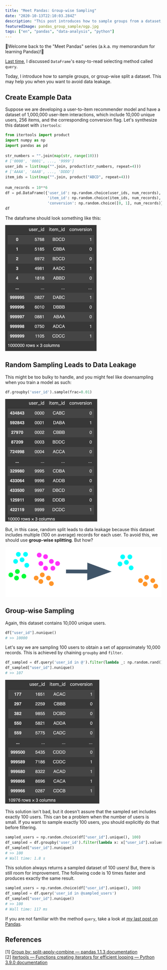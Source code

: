 ```yaml
---
title: "Meet Pandas: Group-wise Sampling"
date: "2020-10-13T22:10:03.284Z"
description: "This post introduces how to sample groups from a dataset, which is helpful when you want to avoid data leakage."
featuredImage: pandas_group_sample/ogp.jpg
tags: ["en", "pandas", "data-analysis", "python"]
---
```

🐼Welcome back to the "Meet Pandas" series (a.k.a. my memorandum for learning Pandas)!🐼

[Last time](https://hippocampus-garden.com/pandas_query/), I discussed `DataFrame`'s easy-to-read selecting method called `query`. 

Today, I introduce how to sample groups, or group-wise split a dataset. This may help you when you want to avoid data leakage.

## Create Example Data
Suppose we are developing a user-to-item recommender model and have a dataset of 1,000,000 user-item interactions, which include 10,000 unique users, 256 items, and the corresponding conversion flag. Let's synthesize this dataset with `itertools`:

```python
from itertools import product
import numpy as np
import pandas as pd

str_numbers = "".join(map(str, range(10)))
# ['0000', '0001', ..., '9999']
user_ids = list(map("".join, product(str_numbers, repeat=4)))
# ['AAAA', 'AAAB', ..., 'DDDD']
item_ids = list(map("".join, product("ABCD", repeat=4)))

num_records = 10**6
df = pd.DataFrame({'user_id': np.random.choice(user_ids, num_records),
                   'item_id': np.random.choice(item_ids, num_records),
                   'conversion': np.random.choice([0, 1], num_records)})
df
```

The dataframe should look something like this:

![](2020-10-13-08-48-21.png)

## Random Sampling Leads to Data Leakage

This might be too bulky to handle, and you might feel like downsampling when you train a model as such:

```python
df.groupby('user_id').sample(frac=0.01)
```

![](2020-10-13-09-15-00.png)

But, in this case, random split leads to data leakage because this dataset includes multiple (100 on average) records for each user. To avoid this, we should use **group-wise splitting**. But how?

![](2020-10-13-09-48-03.png)

## Group-wise Sampling
Again, this dataset contains 10,000 unique users.

```python
df["user_id"].nunique()
# >> 10000
```

Let's say we are sampling 100 users to obtain a set of approximately 10,000 records. This is achieved by chaining `groupby` and `filter`.

```python
df_sampled = df.query('user_id in @').filter(lambda _: np.random.rand() < 0.01)
df_sampled["user_id"].nunique()
# >> 107
```

![](2020-10-13-09-08-26.png)

This solution isn't bad, but it doesn't assure that the sampled set includes exactly 100 users. This can be a problem when the number of users is small. If you want to sample exactly 100 users, you should explicitly do that before filtering.

```python
sampled_users = np.random.choice(df["user_id"].unique(), 100)
df_sampled = df.groupby('user_id').filter(lambda x: x["user_id"].values[0] in sampled_users)
df_sampled["user_id"].nunique()
# >> 100
# Wall time: 1.8 s
```

This solution always returns a sampled dataset of 100 users! But, there is still room for improvement. The following code is 10 times faster and produces exactly the same result.

```python
sampled_users = np.random.choice(df["user_id"].unique(), 100)
df_sampled = df.query('user_id in @sampled_users')
df_sampled["user_id"].nunique()
# >> 100
# Wall time: 117 ms
```

If you are not familiar with the method `query`, take a look at [my last post on Pandas](https://hippocampus-garden.com/pandas_query/).

## References
[1] [Group by: split-apply-combine — pandas 1.1.3 documentation](https://pandas.pydata.org/pandas-docs/stable/user_guide/groupby.html#filtration)  
[2] [itertools — Functions creating iterators for efficient looping — Python 3.9.0 documentation](https://docs.python.org/3/library/itertools.html)